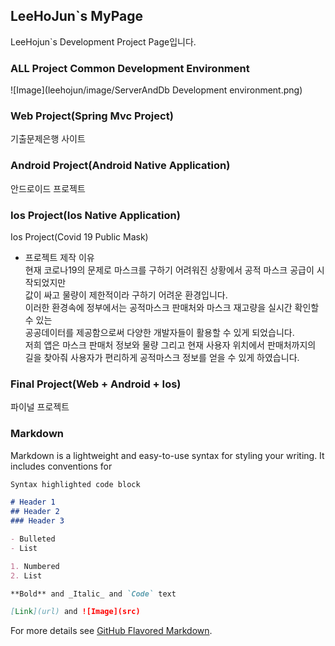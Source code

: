 ## LeeHoJun`s MyPage

LeeHojun`s Development Project Page입니다.

### ALL Project Common Development Environment
![Image](leehojun/image/ServerAndDb Development environment.png)


### Web Project(Spring Mvc Project)
기출문제은행 사이트

### Android Project(Android Native Application)
안드로이드 프로젝트

### Ios Project(Ios Native Application)
Ios Project(Covid 19 Public Mask)

- 프로젝트 제작 이유    
현재 코로나19의 문제로 마스크를 구하기 어려워진 상황에서 공적 마스크 공급이 시작되었지만     
값이 싸고 물량이 제한적이라 구하기 어려운 환경입니다.    
이러한 환경속에 정부에서는 공적마스크 판매처와 마스크 재고량을 실시간 확인할 수 있는     
공공데이터를 제공함으로써 다양한 개발자들이 활용할 수 있게 되었습니다.     
저희 앱은 마스크 판매처 정보와 물량 그리고 현재 사용자 위치에서 판매처까지의     
길을 찾아줘 사용자가 편리하게 공적마스크 정보를 얻을 수 있게 하였습니다.    


### Final Project(Web + Android + Ios)
파이널 프로젝트

### Markdown

Markdown is a lightweight and easy-to-use syntax for styling your writing. It includes conventions for

```markdown
Syntax highlighted code block

# Header 1
## Header 2
### Header 3

- Bulleted
- List

1. Numbered
2. List

**Bold** and _Italic_ and `Code` text

[Link](url) and ![Image](src)
```

For more details see [GitHub Flavored Markdown](https://guides.github.com/features/mastering-markdown/).
